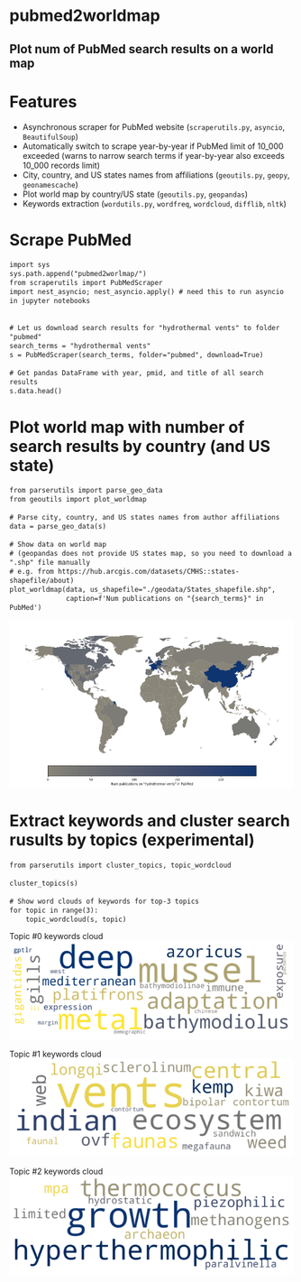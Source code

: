 # pubmed2worldmap
## Plot num of PubMed search results on a world map
#
# Features
- Asynchronous scraper for PubMed website (`scraperutils.py`, `asyncio`, `BeautifulSoup`)
- Automatically switch to scrape year-by-year if PubMed limit of 10_000 exceeded
  (warns to narrow search terms if year-by-year also exceeds 10_000 records limit)
- City, country, and US states names from affiliations (`geoutils.py`, `geopy`, `geonamescache`)
- Plot world map by country/US state (`geoutils.py`, `geopandas`)
- Keywords extraction (`wordutils.py`, `wordfreq`, `wordcloud`, `difflib`, `nltk`)

# Scrape PubMed
```
import sys
sys.path.append("pubmed2worlmap/")
from scraperutils import PubMedScraper
import nest_asyncio; nest_asyncio.apply() # need this to run asyncio in jupyter notebooks


# Let us download search results for "hydrothermal vents" to folder "pubmed"
search_terms = "hydrothermal vents"
s = PubMedScraper(search_terms, folder="pubmed", download=True)

# Get pandas DataFrame with year, pmid, and title of all search results 
s.data.head()
```

# Plot world map with number of search results by country (and US state)
```
from parserutils import parse_geo_data
from geoutils import plot_worldmap

# Parse city, country, and US states names from author affiliations
data = parse_geo_data(s)

# Show data on world map
# (geopandas does not provide US states map, so you need to download a ".shp" file manually
# e.g. from https://hub.arcgis.com/datasets/CMHS::states-shapefile/about)
plot_worldmap(data, us_shapefile="./geodata/States_shapefile.shp",
              caption=f'Num publications on "{search_terms}" in PubMed')
```
![](images/worldmap.png)

# Extract keywords and cluster search rusults by topics (experimental)
```
from parserutils import cluster_topics, topic_wordcloud

cluster_topics(s)

# Show word clouds of keywords for top-3 topics
for topic in range(3):
    topic_wordcloud(s, topic)
```

Topic #0 keywords cloud
![](images/wordcloud1.png)

Topic #1 keywords cloud
![](images/wordcloud2.png)

Topic #2 keywords cloud
![](images/wordcloud3.png)

